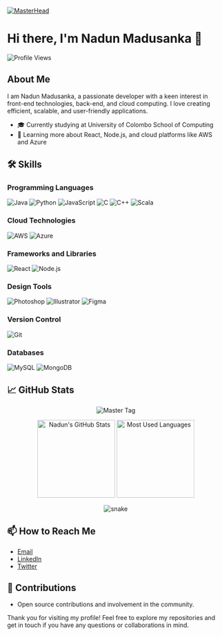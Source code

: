 [![MasterHead](https://user-images.githubusercontent.com/10498744/210012254-234538ff-d198-48aa-8964-37e6fd45d227.gif)](https://your-link.com)

# Hi there, I'm Nadun Madusanka 👋

![Profile Views](https://komarev.com/ghpvc/?username=NadunMN&style=for-the-badge)

## About Me

I am Nadun Madusanka, a passionate developer with a keen interest in front-end technologies, back-end, and cloud computing. I love creating efficient, scalable, and user-friendly applications.



- 🎓 Currently studying at University of Colombo School of Computing
- 🌱 Learning more about React, Node.js, and cloud platforms like AWS and Azure

## 🛠️ Skills

### Programming Languages
![Java](https://img.shields.io/badge/Java-007396?style=for-the-badge&logo=java&logoColor=white)
![Python](https://img.shields.io/badge/Python-3776AB?style=for-the-badge&logo=python&logoColor=white)
![JavaScript](https://img.shields.io/badge/JavaScript-F7DF1E?style=for-the-badge&logo=javascript&logoColor=black)
![C](https://img.shields.io/badge/C-A8B9CC?style=for-the-badge&logo=c&logoColor=white)
![C++](https://img.shields.io/badge/C++-00599C?style=for-the-badge&logo=cplusplus&logoColor=white)
![Scala](https://img.shields.io/badge/Scala-DC322F?style=for-the-badge&logo=scala&logoColor=white)

### Cloud Technologies
![AWS](https://img.shields.io/badge/AWS-FF9900?style=for-the-badge&logo=amazonaws&logoColor=white)
![Azure](https://img.shields.io/badge/Azure-0089D6?style=for-the-badge&logo=microsoftazure&logoColor=white)

### Frameworks and Libraries
![React](https://img.shields.io/badge/React-20232A?style=for-the-badge&logo=react&logoColor=61DAFB)
![Node.js](https://img.shields.io/badge/Node.js-43853D?style=for-the-badge&logo=node-dot-js&logoColor=white)

### Design Tools
![Photoshop](https://img.shields.io/badge/Photoshop-31A8FF?style=for-the-badge&logo=adobephotoshop&logoColor=white)
![Illustrator](https://img.shields.io/badge/Illustrator-FF9A00?style=for-the-badge&logo=adobeillustrator&logoColor=white)
![Figma](https://img.shields.io/badge/Figma-F24E1E?style=for-the-badge&logo=figma&logoColor=white)

### Version Control
![Git](https://img.shields.io/badge/Git-F05032?style=for-the-badge&logo=git&logoColor=white)

### Databases
![MySQL](https://img.shields.io/badge/MySQL-4479A1?style=for-the-badge&logo=mysql&logoColor=white)
![MongoDB](https://img.shields.io/badge/MongoDB-47A248?style=for-the-badge&logo=mongodb&logoColor=white)

## 📈 GitHub Stats

<p align="center">
  <img src="https://img.shields.io/badge/Status-Master-green?style=for-the-badge" alt="Master Tag"/>
</p>

<p align="center">
  <img height="180em" src="https://github-readme-stats.vercel.app/api?username=NadunMN&show_icons=true&hide_border=true&theme=radical" alt="Nadun's GitHub Stats" />
  <img height="180em" src="https://github-readme-stats.vercel.app/api/top-langs/?username=NadunMN&layout=compact&hide_border=true&theme=radical" alt="Most Used Languages" />
</p>

<p align="center">
  <img src="https://github.com/NadunMN/NadunMN/blob/output/github-contribution-grid-snake.svg" alt="snake" />
</p>

## 📫 How to Reach Me

- [Email](mailto:nadunmadusanka564@gmail.com)
- [LinkedIn](https://www.linkedin.com/in/your-profile)
- [Twitter](https://twitter.com/your-profile)

## 🤝 Contributions
- Open source contributions and involvement in the community.

Thank you for visiting my profile! Feel free to explore my repositories and get in touch if you have any questions or collaborations in mind.
